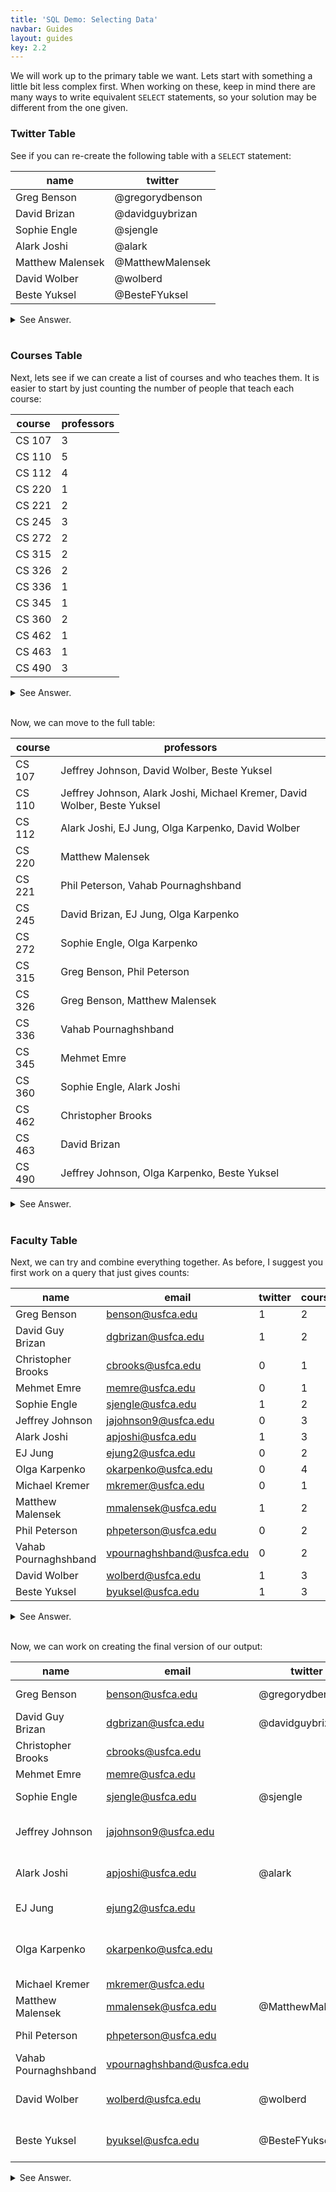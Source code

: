 ```yaml
---
title: 'SQL Demo: Selecting Data'
navbar: Guides
layout: guides
key: 2.2
---
```


<style>
table {
  width: auto !important;
}

.content figure {
  text-align: unset;
}
</style>

We will work up to the primary table we want. Lets start with something a little bit less complex first. When working on these, keep in mind there are many ways to write equivalent `SELECT` statements, so your solution may be different from the one given.

### Twitter Table

See if you can re-create the following table with a `SELECT` statement:

| name             | twitter          |
|------------------|------------------|
| Greg Benson      | @gregorydbenson  |
| David Brizan     | @davidguybrizan  |
| Sophie Engle     | @sjengle         |
| Alark Joshi      | @alark           |
| Matthew Malensek | @MatthewMalensek |
| David Wolber     | @wolberd         |
| Beste Yuksel     | @BesteFYuksel    |

<details>
<summary>See Answer.</summary>

{% highlight sql %}
SELECT
CONCAT(first, ' ', last) AS 'name',
CONCAT('@', twitterid) AS 'twitter'
FROM faculty_names
NATURAL JOIN faculty_twitter
ORDER BY faculty_names.last;
{% endhighlight %}
</details><br/>

### Courses Table

Next, lets see if we can create a list of courses and who teaches them. It is easier to start by just counting the number of people that teach each course:

| course | professors |
|--------|------------|
| CS 107 |          3 |
| CS 110 |          5 |
| CS 112 |          4 |
| CS 220 |          1 |
| CS 221 |          2 |
| CS 245 |          3 |
| CS 272 |          2 |
| CS 315 |          2 |
| CS 326 |          2 |
| CS 336 |          1 |
| CS 345 |          1 |
| CS 360 |          2 |
| CS 462 |          1 |
| CS 463 |          1 |
| CS 490 |          3 |

<details>
<summary>See Answer.</summary>

{% highlight sql %}
SELECT
course,
COUNT(DISTINCT(usfid)) AS 'professors'
FROM faculty_courses
NATURAL LEFT OUTER JOIN faculty_names
GROUP BY course
ORDER BY course, last;
{% endhighlight %}
</details><br/>

Now, we can move to the full table:

| course | professors                                                               |
|--------|--------------------------------------------------------------------------|
| CS 107 | Jeffrey Johnson, David Wolber, Beste Yuksel                              |
| CS 110 | Jeffrey Johnson, Alark Joshi, Michael Kremer, David Wolber, Beste Yuksel |
| CS 112 | Alark Joshi, EJ Jung, Olga Karpenko, David Wolber                        |
| CS 220 | Matthew Malensek                                                         |
| CS 221 | Phil Peterson, Vahab Pournaghshband                                      |
| CS 245 | David Brizan, EJ Jung, Olga Karpenko                                     |
| CS 272 | Sophie Engle, Olga Karpenko                                              |
| CS 315 | Greg Benson, Phil Peterson                                               |
| CS 326 | Greg Benson, Matthew Malensek                                            |
| CS 336 | Vahab Pournaghshband                                                     |
| CS 345 | Mehmet Emre                                                              |
| CS 360 | Sophie Engle, Alark Joshi                                                |
| CS 462 | Christopher Brooks                                                       |
| CS 463 | David Brizan                                                             |
| CS 490 | Jeffrey Johnson, Olga Karpenko, Beste Yuksel                             |

<details>
<summary>See Answer.</summary>

{% highlight sql %}
SELECT
course,
GROUP_CONCAT(
  CONCAT(first, ' ', last)
  ORDER BY last
  SEPARATOR ', '
) AS 'professors'
FROM faculty_courses
NATURAL LEFT OUTER JOIN faculty_names
GROUP BY course
ORDER BY course, last;
{% endhighlight %}
</details><br/>

### Faculty Table

Next, we can try and combine everything together. As before, I suggest you first work on a query that just gives counts:

| name                 | email                     | twitter | courses |
|----------------------|---------------------------|---------|---------|
| Greg Benson          | benson@usfca.edu          |       1 |       2 |
| David Guy Brizan     | dgbrizan@usfca.edu        |       1 |       2 |
| Christopher Brooks   | cbrooks@usfca.edu         |       0 |       1 |
| Mehmet Emre          | memre@usfca.edu           |       0 |       1 |
| Sophie Engle         | sjengle@usfca.edu         |       1 |       2 |
| Jeffrey Johnson      | jajohnson9@usfca.edu      |       0 |       3 |
| Alark Joshi          | apjoshi@usfca.edu         |       1 |       3 |
| EJ Jung              | ejung2@usfca.edu          |       0 |       2 |
| Olga Karpenko        | okarpenko@usfca.edu       |       0 |       4 |
| Michael Kremer       | mkremer@usfca.edu         |       0 |       1 |
| Matthew Malensek     | mmalensek@usfca.edu       |       1 |       2 |
| Phil Peterson        | phpeterson@usfca.edu      |       0 |       2 |
| Vahab Pournaghshband | vpournaghshband@usfca.edu |       0 |       2 |
| David Wolber         | wolberd@usfca.edu         |       1 |       3 |
| Beste Yuksel         | byuksel@usfca.edu         |       1 |       3 |

<details>
<summary>See Answer.</summary>

{% highlight sql %}
SELECT
CONCAT(first, ' ', IFNULL(CONCAT(middle, ' '), ''), last) AS 'name',
CONCAT(usfid, '@usfca.edu') AS 'email',
COUNT(DISTINCT(twitterid)) AS 'twitter',
COUNT(DISTINCT(course)) AS 'courses'
FROM faculty_names
NATURAL LEFT OUTER JOIN faculty_twitter
NATURAL LEFT OUTER JOIN faculty_courses
GROUP BY faculty_names.usfid
ORDER BY faculty_names.last;
{% endhighlight %}
</details><br/>

Now, we can work on creating the final version of our output:

| name                 | email                     | twitter          | courses                        |
|----------------------|---------------------------|------------------|--------------------------------|
| Greg Benson          | benson@usfca.edu          | @gregorydbenson  | CS 315, CS 326                 |
| David Guy Brizan     | dgbrizan@usfca.edu        | @davidguybrizan  | CS 245, CS 463                 |
| Christopher Brooks   | cbrooks@usfca.edu         |                  | CS 462                         |
| Mehmet Emre          | memre@usfca.edu           |                  | CS 345                         |
| Sophie Engle         | sjengle@usfca.edu         | @sjengle         | CS 272, CS 360                 |
| Jeffrey Johnson      | jajohnson9@usfca.edu      |                  | CS 107, CS 110, CS 490         |
| Alark Joshi          | apjoshi@usfca.edu         | @alark           | CS 110, CS 112, CS 360         |
| EJ Jung              | ejung2@usfca.edu          |                  | CS 112, CS 245                 |
| Olga Karpenko        | okarpenko@usfca.edu       |                  | CS 112, CS 245, CS 272, CS 490 |
| Michael Kremer       | mkremer@usfca.edu         |                  | CS 110                         |
| Matthew Malensek     | mmalensek@usfca.edu       | @MatthewMalensek | CS 220, CS 326                 |
| Phil Peterson        | phpeterson@usfca.edu      |                  | CS 221, CS 315                 |
| Vahab Pournaghshband | vpournaghshband@usfca.edu |                  | CS 221, CS 336                 |
| David Wolber         | wolberd@usfca.edu         | @wolberd         | CS 107, CS 110, CS 112         |
| Beste Yuksel         | byuksel@usfca.edu         | @BesteFYuksel    | CS 107, CS 110, CS 490         |

<details>
<summary>See Answer.</summary>

{% highlight sql %}
SELECT
CONCAT(first, ' ', IFNULL(CONCAT(middle, ' '), ''), last) AS 'name',
CONCAT(usfid, '@usfca.edu') AS 'email',
IFNULL(CONCAT('@', twitterid), '') AS 'twitter',
GROUP_CONCAT(course ORDER BY course SEPARATOR ', ') AS 'courses'
FROM faculty_names
NATURAL LEFT OUTER JOIN faculty_twitter
NATURAL LEFT OUTER JOIN faculty_courses
GROUP BY faculty_names.usfid
ORDER BY faculty_names.last;
{% endhighlight %}
</details>
